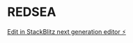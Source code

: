 # REDSEA

[Edit in StackBlitz next generation editor ⚡️](https://stackblitz.com/~/github.com/Zienabkhalifa453/REDSEA)